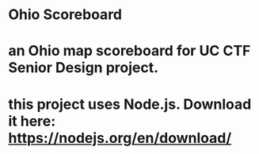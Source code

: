 # Ohio Scoreboard

# an Ohio map scoreboard for UC CTF Senior Design project.

# this project uses Node.js. Download it here: https://nodejs.org/en/download/